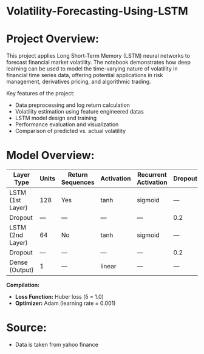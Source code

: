 # Volatility-Forecasting-Using-LSTM

# Project Overview:

This project applies Long Short-Term Memory (LSTM) neural networks to forecast financial market volatility. The notebook demonstrates how deep learning can be used to model the time-varying nature of volatility in financial time series data, offering potential applications in risk management, derivatives pricing, and algorithmic trading.

Key features of the project:

- Data preprocessing and log return calculation
- Volatility estimation using feature engineered datas
- LSTM model design and training
- Performance evaluation and visualization
- Comparison of predicted vs. actual volatility

# Model Overview:

| Layer Type        | Units | Return Sequences | Activation | Recurrent Activation | Dropout | Input Shape               |
|-------------------|-------|------------------|------------|-----------------------|---------|----------------------------|
| LSTM (1st Layer)  | 128   | Yes              | tanh       | sigmoid               | —       | (timesteps, features)     |
| Dropout           | —     | —                | —          | —                     | 0.2     | —                          |
| LSTM  (2nd Layer) | 64    | No               | tanh       | sigmoid               | —       | —                          |
| Dropout           | —     | —                | —          | —                     | 0.2     | —                          |
| Dense (Output)    | 1     | —                | linear     | —                     | —       | —                          |

**Compilation:**
- **Loss Function:** Huber loss (δ = 1.0)
- **Optimizer:** Adam (learning rate = 0.001)

# Source:
- Data is taken from yahoo finance
